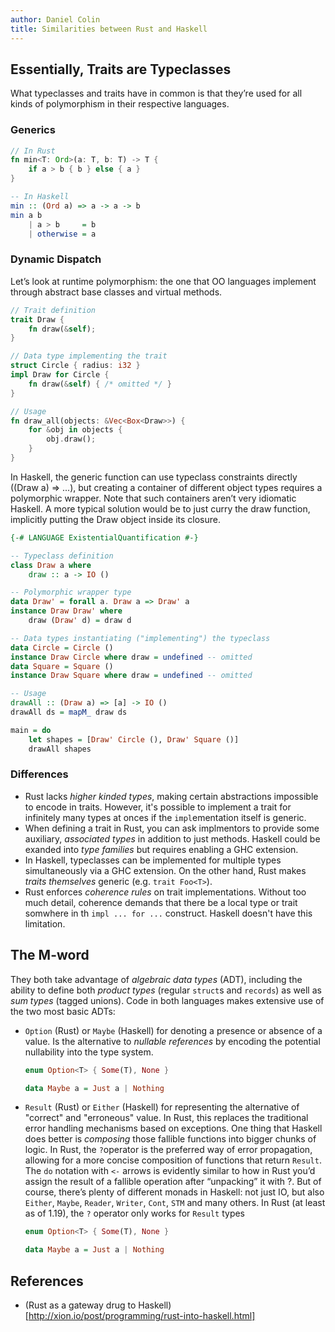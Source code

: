 ```yaml
---
author: Daniel Colin
title: Similarities between Rust and Haskell
---
```


## Essentially, Traits are Typeclasses

What typeclasses and traits have in common is that they’re used for
all kinds of polymorphism in their respective languages.

### Generics

```rust
// In Rust
fn min<T: Ord>(a: T, b: T) -> T {
    if a > b { b } else { a }
}
```

```haskell
-- In Haskell
min :: (Ord a) => a -> a -> b
min a b
    | a > b     = b
    | otherwise = a
```

### Dynamic Dispatch

Let’s look at runtime polymorphism: the one that OO languages
implement through abstract base classes and virtual methods.

```rust
// Trait definition
trait Draw {
    fn draw(&self);
}

// Data type implementing the trait
struct Circle { radius: i32 }
impl Draw for Circle {
    fn draw(&self) { /* omitted */ }
}

// Usage
fn draw_all(objects: &Vec<Box<Draw>>) {
    for &obj in objects {
        obj.draw();
    }
}
```

In Haskell, the generic function can use typeclass constraints
directly ((Draw a) => ...), but creating a container of different
object types requires a polymorphic wrapper. Note that such containers
aren’t very idiomatic Haskell. A more typical solution would be to
just curry the draw function, implicitly putting the Draw object
inside its closure. 

```haskell
{-# LANGUAGE ExistentialQuantification #-}

-- Typeclass definition
class Draw a where
    draw :: a -> IO ()

-- Polymorphic wrapper type
data Draw' = forall a. Draw a => Draw' a
instance Draw Draw' where
    draw (Draw' d) = draw d

-- Data types instantiating ("implementing") the typeclass
data Circle = Circle ()
instance Draw Circle where draw = undefined -- omitted
data Square = Square ()
instance Draw Square where draw = undefined -- omitted

-- Usage
drawAll :: (Draw a) => [a] -> IO ()
drawAll ds = mapM_ draw ds

main = do
    let shapes = [Draw' Circle (), Draw' Square ()]
    drawAll shapes
```

### Differences

- Rust lacks *higher kinded types*, making certain abstractions
    impossible to encode in traits. However, it's possible to
    implement a trait for infinitely many types at onces if the
    `impl`ementation itself is generic.
- When defining a trait in Rust, you can ask implmentors to provide
    some auxiliary, *associated types* in addition to just methods.
    Haskell could be exanded into *type families* but requires
    enabling a GHC extension.
- In Haskell, typeclasses can be implemented for multiple types
    simultaneously via a GHC extension. On the other hand, Rust makes
    *traits themselves* generic (e.g. `trait Foo<T>`).
- Rust enforces *coherence rules* on trait implementations. Without
    too much detail, coherence demands that there be a local type or
    trait somwhere in th `impl ... for ...` construct. Haskell doesn't
    have this limitation.

## The M-word

They both take advantage of *algebraic data types* (ADT), including
the ability to define both *product types* (regular `struct`s and
`records`) as well as *sum types* (tagged unions). Code in both
languages makes extensive use of the two most basic ADTs:

- `Option` (Rust) or `Maybe` (Haskell) for denoting a presence or
    absence of a value. Is the alternative to *nullable references* by
    encoding the potential nullability into the type system.
    ```rust
    enum Option<T> { Some(T), None }
    ```
    ```haskell
    data Maybe a = Just a | Nothing
    ```

- `Result` (Rust) or `Either` (Haskell) for representing the
    alternative of "correct" and "erroneous" value. In Rust, this
    replaces the traditional error handling mechanisms based on
    exceptions. One thing that Haskell does better is *composing* 
    those fallible functions into bigger chunks of logic. In Rust, the
    `?`operator is the preferred way of error propagation, allowing
    for a more concise composition of functions that return `Result`.
    The `do` notation with `<-` arrows is evidently similar to how in 
    Rust you’d assign the result of a fallible operation after 
    “unpacking” it with ?. But of course, there’s plenty of different
    monads in Haskell: not just IO, but also `Either`, `Maybe`,
    `Reader`, `Writer`, `Cont`, `STM` and many others. In Rust (at
    least as of 1.19), the `?` operator only works for `Result` types

    ```rust
    enum Option<T> { Some(T), None }
    ```
    ```haskell
    data Maybe a = Just a | Nothing
    ```

## References

- (Rust as a gateway drug to Haskell)[http://xion.io/post/programming/rust-into-haskell.html]
